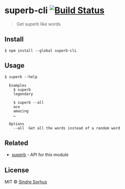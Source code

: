 # superb-cli [![Build Status](https://travis-ci.org/sindresorhus/superb-cli.svg?branch=master)](https://travis-ci.org/sindresorhus/superb-cli)

> Get superb like words


## Install

```
$ npm install --global superb-cli
```


## Usage

```
$ superb --help

  Examples
    $ superb
    legendary

    $ superb --all
    ace
    amazing
    …

  Options
    --all  Get all the words instead of a random word
```


## Related

- [superb](https://github.com/sindresorhus/superb) - API for this module


## License

MIT © [Sindre Sorhus](https://sindresorhus.com)

